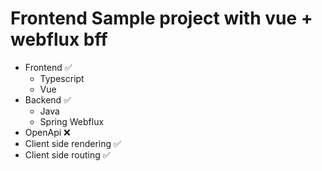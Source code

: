 # Frontend Sample project with vue + webflux bff

* Frontend ✅
  * Typescript
  * Vue
* Backend ✅
  * Java
  * Spring Webflux
* OpenApi ❌
* Client side rendering ✅
* Client side routing ✅